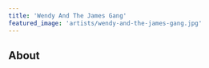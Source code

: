 ```yaml
---
title: 'Wendy And The James Gang'
featured_image: 'artists/wendy-and-the-james-gang.jpg'
---
```


## About


